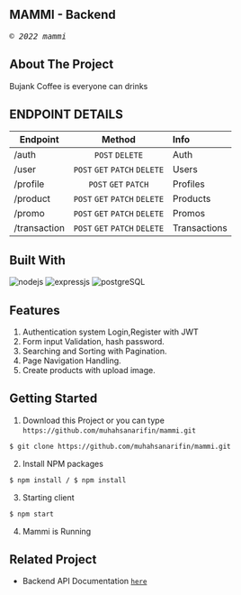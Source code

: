 <h2 align="left">MAMMI - Backend</h2>

<p> <samp><i>&copy; 2022 mammi</i></samp> </p>


## About The Project

Bujank Coffee is everyone can drinks

## ENDPOINT DETAILS

| Endpoint     |            Method             | Info         |
| ------------ | :---------------------------: | :----------- |
| /auth        |        `POST` `DELETE`        | Auth         |
| /user        | `POST` `GET` `PATCH` `DELETE` | Users        |
| /profile     |      `POST` `GET` `PATCH`     | Profiles     |
| /product     | `POST` `GET` `PATCH` `DELETE` | Products     |
| /promo       | `POST` `GET` `PATCH` `DELETE` | Promos       |
| /transaction | `POST` `GET` `PATCH` `DELETE` | Transactions |

## Built With

![nodejs](https://img.shields.io/badge/nodejs-16-brightgreen)
![expressjs](https://img.shields.io/badge/expressjs-4-lightgrey)
![postgreSQL](https://img.shields.io/badge/postgreSQL-11-blue)

## Features

1. Authentication system Login,Register with JWT
2. Form input Validation, hash password.
3. Searching and Sorting with Pagination.
4. Page Navigation Handling.
5. Create products with upload image.

## Getting Started

1. Download this Project or you can type
   `https://github.com/muhahsanarifin/mammi.git`

```sh
$ git clone https://github.com/muhahsanarifin/mammi.git
```

2. Install NPM packages

```sh
$ npm install / $ npm install
```

3. Starting client

```sh
$ npm start
```

4. Mammi is Running

## Related Project

-   Backend API Documentation [`here`](https://documenter.getpostman.com/view/16092081/2s847ESaDX)